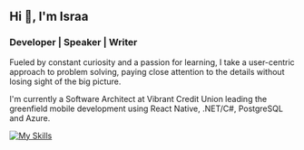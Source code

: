 ## Hi 👋, I'm Israa
### Developer | Speaker | Writer

Fueled by constant curiosity and a passion for learning, I take a user-centric approach to problem solving, paying close attention to the details without losing sight of the big picture.

I'm currently a Software Architect at Vibrant Credit Union leading the greenfield mobile development using React Native, .NET/C#, PostgreSQL and Azure.

[![My Skills](https://skillicons.dev/icons?i=js,ts,html,css,tailwind,react,dotnet,cs,azure,postgres,jest,git,github,githubactions,vscode)](https://skillicons.dev)

<!--
**israataha/israataha** is a ✨ _special_ ✨ repository because its `README.md` (this file) appears on your GitHub profile.

Here are some ideas to get you started:

- 🔭 I’m currently working on ...
- 🌱 I’m currently learning ...
- 👯 I’m looking to collaborate on ...
- 🤔 I’m looking for help with ...
- 💬 Ask me about ...
- 📫 How to reach me: ...
- 😄 Pronouns: ...
- ⚡ Fun fact: ...
-->
